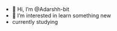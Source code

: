 - 👋 Hi, I’m @Adarshh-bit
- 👀 I’m interested in learn something new
- currently studying
<!---
Adarshh-bit/Adarshh-bit is a ✨ special ✨ repository because its `README.md` (this file) appears on your GitHub profile.
You can click the Preview link to take a look at your changes.
--->
